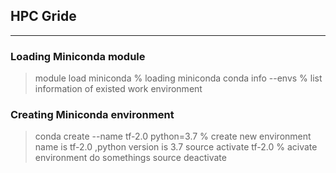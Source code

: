 ## HPC Gride
---
### Loading Miniconda module
>module load miniconda     % loading miniconda
>conda info  --envs        % list information of existed work environment

### Creating Miniconda environment
>conda create --name tf-2.0 python=3.7   % create new environment name is tf-2.0 ,python version is 3.7
>source activate tf-2.0                  % acivate environment
>do somethings
>source deactivate
